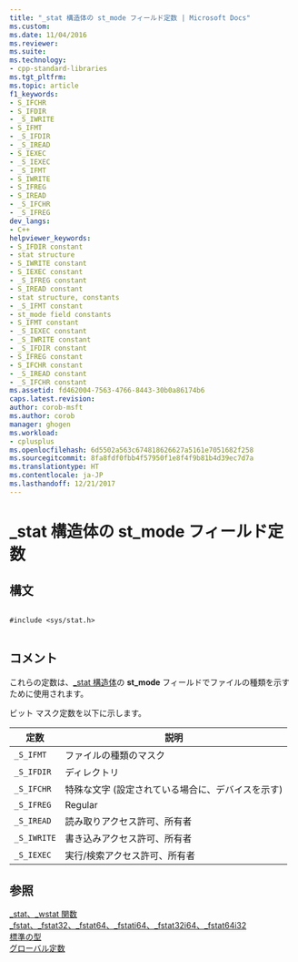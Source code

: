 ```yaml
---
title: "_stat 構造体の st_mode フィールド定数 | Microsoft Docs"
ms.custom: 
ms.date: 11/04/2016
ms.reviewer: 
ms.suite: 
ms.technology:
- cpp-standard-libraries
ms.tgt_pltfrm: 
ms.topic: article
f1_keywords:
- S_IFCHR
- S_IFDIR
- _S_IWRITE
- S_IFMT
- _S_IFDIR
- _S_IREAD
- S_IEXEC
- _S_IEXEC
- _S_IFMT
- S_IWRITE
- S_IFREG
- S_IREAD
- _S_IFCHR
- _S_IFREG
dev_langs:
- C++
helpviewer_keywords:
- S_IFDIR constant
- stat structure
- S_IWRITE constant
- S_IEXEC constant
- _S_IFREG constant
- S_IREAD constant
- stat structure, constants
- _S_IFMT constant
- st_mode field constants
- S_IFMT constant
- _S_IEXEC constant
- _S_IWRITE constant
- _S_IFDIR constant
- S_IFREG constant
- S_IFCHR constant
- _S_IREAD constant
- _S_IFCHR constant
ms.assetid: fd462004-7563-4766-8443-30b0a86174b6
caps.latest.revision: 
author: corob-msft
ms.author: corob
manager: ghogen
ms.workload:
- cplusplus
ms.openlocfilehash: 6d5502a563c674818626627a5161e7051682f258
ms.sourcegitcommit: 8fa8fdf0fbb4f57950f1e8f4f9b81b4d39ec7d7a
ms.translationtype: HT
ms.contentlocale: ja-JP
ms.lasthandoff: 12/21/2017
---
```

# <a name="stat-structure-stmode-field-constants"></a>_stat 構造体の st_mode フィールド定数
## <a name="syntax"></a>構文  
  
```  
  
#include <sys/stat.h>  
  
```  
  
## <a name="remarks"></a>コメント  
 これらの定数は、[_stat 構造体](../c-runtime-library/standard-types.md)の **st_mode** フィールドでファイルの種類を示すために使用されます。  
  
 ビット マスク定数を以下に示します。  
  
|定数|説明|  
|--------------|-------------|  
|`_S_IFMT`|ファイルの種類のマスク|  
|`_S_IFDIR`|ディレクトリ|  
|`_S_IFCHR`|特殊な文字 (設定されている場合に、デバイスを示す)|  
|`_S_IFREG`|Regular|  
|`_S_IREAD`|読み取りアクセス許可、所有者|  
|`_S_IWRITE`|書き込みアクセス許可、所有者|  
|`_S_IEXEC`|実行/検索アクセス許可、所有者|  
  
## <a name="see-also"></a>参照  
 [_stat、_wstat 関数](../c-runtime-library/reference/stat-functions.md)   
 [_fstat、_fstat32、_fstat64、_fstati64、_fstat32i64、_fstat64i32](../c-runtime-library/reference/fstat-fstat32-fstat64-fstati64-fstat32i64-fstat64i32.md)   
 [標準の型](../c-runtime-library/standard-types.md)   
 [グローバル定数](../c-runtime-library/global-constants.md)